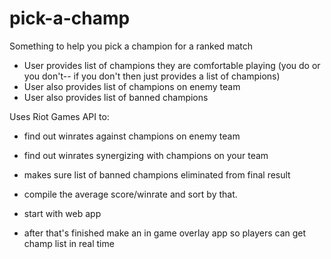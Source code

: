 # pick-a-champ
Something to help you pick a champion for a ranked match

- User provides list of champions they are comfortable playing (you do or you don't-- if you don't then just provides a list of champions)
- User also provides list of champions on enemy team
- User also provides list of banned champions

Uses Riot Games API to:
- find out winrates against champions on enemy team
- find out winrates synergizing with champions on your team
- makes sure list of banned champions eliminated from final result
- compile the average score/winrate and sort by that.


- start with web app
- after that's finished make an in game overlay app so players can get champ list in real time
